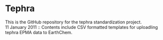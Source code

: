 # Tephra

This is the GitHub repository for the tephra standardization project.  
11 January 2011 :: Contents include CSV formatted templates for uploadling tephra EPMA data to EarthChem.
